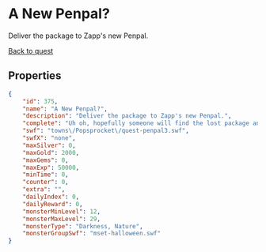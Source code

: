 # A New Penpal?

Deliver the package to Zapp's new Penpal.

[Back to quest](../quests.md)

## Properties

```json
{
    "id": 375,
    "name": "A New Penpal?",
    "description": "Deliver the package to Zapp's new Penpal.",
    "complete": "Uh oh, hopefully someone will find the lost package and return it...",
    "swf": "towns\/Popsprocket\/quest-penpal3.swf",
    "swfX": "none",
    "maxSilver": 0,
    "maxGold": 2000,
    "maxGems": 0,
    "maxExp": 50000,
    "minTime": 0,
    "counter": 0,
    "extra": "",
    "dailyIndex": 0,
    "dailyReward": 0,
    "monsterMinLevel": 12,
    "monsterMaxLevel": 29,
    "monsterType": "Darkness, Nature",
    "monsterGroupSwf": "mset-halloween.swf"
}
```

